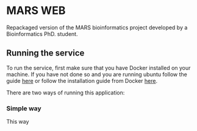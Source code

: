 # **MARS WEB**
Repackaged version of the MARS bioinformatics project developed by a Bioinformatics PhD. student.

## **Running the service**

To run the service, first make sure that you have Docker installed on your machine. If you have not done so and you are running ubuntu follow the guide [here](https://github.com/Emilliato/honours_project/blob/master/LabReportsSub/installation.txt)  or follow the installation guide from Docker [here](https://docs.docker.com/install/linux/docker-ce/ubuntu/).

There are two ways of running this application:  

### **Simple way**

This way 
